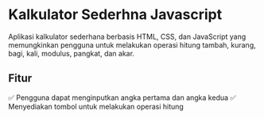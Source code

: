 # Kalkulator Sederhna Javascript
Aplikasi kalkulator sederhana berbasis HTML, CSS, dan JavaScript yang memungkinkan pengguna untuk melakukan operasi hitung tambah, kurang, bagi, kali, modulus, pangkat, dan akar.

## Fitur
✅ Pengguna dapat menginputkan angka pertama dan angka kedua
✅ Menyediakan tombol untuk melakukan operasi hitung
